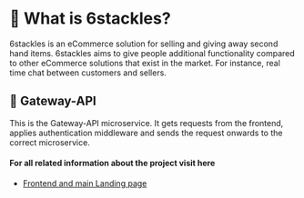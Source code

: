 # 🐙 What is 6stackles?
6stackles is an eCommerce solution for selling and giving away second hand items.
6stackles aims to give people additional functionality compared to other eCommerce solutions that exist in the market. For instance, real time chat between customers and sellers.

## 🚪 Gateway-API
This is the Gateway-API microservice. It gets requests from the frontend, applies authentication middleware and sends the request onwards to the correct microservice.

#### For all related information about the project visit here
- [Frontend and main Landing page](https://github.com/Solobearus/6stackles-front "Front and main landing page")

